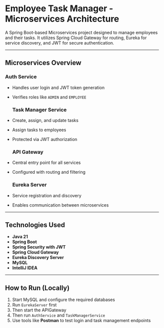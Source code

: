 #  Employee Task Manager - Microservices Architecture

A Spring Boot-based Microservices project designed to manage employees and their tasks. It utilizes Spring Cloud Gateway for routing, Eureka for service discovery,
and JWT for secure authentication.

---------

##  Microservices Overview

  ###  Auth Service
- Handles user login and JWT token generation
- Verifies roles like `ADMIN` and `EMPLOYEE`

  ###  Task Manager Service
- Create, assign, and update tasks
- Assign tasks to employees
- Protected via JWT authorization

  ###  API Gateway
- Central entry point for all services
- Configured with routing and filtering

  ###  Eureka Server
- Service registration and discovery
- Enables communication between microservices

---------

##  Technologies Used

- **Java 21**
- **Spring Boot**
- **Spring Security with JWT**
- **Spring Cloud Gateway**
- **Eureka Discovery Server**
- **MySQL**
- **IntelliJ IDEA**

---------

##  How to Run (Locally)

1. Start MySQL and configure the required databases
2. Run `EurekaServer` first
3. Then start the APIGateway
4. Then run `AuthService` and `TaskManagerService`
5. Use tools like **Postman** to test login and task management endpoints


